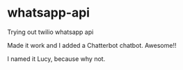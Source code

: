 # whatsapp-api
Trying out twilio whatsapp api


Made it work and I added a Chatterbot chatbot. Awesome!!

I named it Lucy, because why not.
